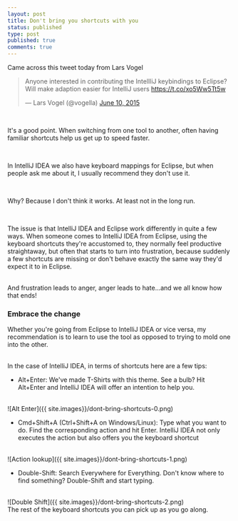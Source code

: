 ```yaml
---
layout: post
title: Don't bring you shortcuts with you
status: published
type: post
published: true
comments: true
---
```

Came across this tweet today from Lars Vogel

<blockquote class="twitter-tweet" lang="en"><p lang="en" dir="ltr">Anyone interested in contributing the IntellliJ keybindings to Eclipse? Will make adaption easier for IntelliJ users <a href="https://t.co/xo5Ww5Tt5w">https://t.co/xo5Ww5Tt5w</a></p>&mdash; Lars Vogel (@vogella) <a href="https://twitter.com/vogella/status/608671509335392257">June 10, 2015</a></blockquote>
<script async src="//platform.twitter.com/widgets.js" charset="utf-8"></script>

<br/>

It's a good point. When switching from one tool to another, often having familiar shortcuts help us get up to speed faster.

<br/>

In IntelliJ IDEA we also have keyboard mappings for Eclipse, but when people ask me about it, I usually recommend they don't use it.

<br/>

Why? Because I don't think it works. At least not in the long run.

<br/>


The issue is that IntelliJ IDEA and Eclipse work differently in quite a few ways. When someone comes to IntelliJ IDEA from Eclipse, using the keyboard
shortcuts they're accustomed to, they normally feel productive straightaway, but often that starts to turn into frustration, because suddenly a few shortcuts
are missing or don't behave exactly the same way they'd expect it to in Eclipse.

<br/>
And frustration leads to anger, anger leads to hate...and we all know how that ends!


### Embrace the change
Whether you're going from Eclipse to IntelliJ IDEA or vice versa, my recommendation is to learn to use the tool as opposed to trying to mold one into the other.

<br/>
In the case of IntelliJ IDEA, in terms of shortcuts here are a few tips:

* Alt+Enter: We've made T-Shirts with this theme. See a bulb? Hit Alt+Enter and IntelliJ IDEA will offer an intention to help you.

<br/>
![Alt Enter]({{ site.images}}/dont-bring-shortcuts-0.png)


* Cmd+Shift+A (Ctrl+Shift+A on Windows/Linux): Type what you want to do. Find the corresponding action and hit Enter. IntelliJ IDEA not only executes the action
but also offers you the keyboard shortcut


<br/>
![Action lookup]({{ site.images}}/dont-bring-shortcuts-1.png)

* Double-Shift: Search Everywhere for Everything. Don't know where to find something? Double-Shift and start typing.


<br/>
![Double Shift]({{ site.images}}/dont-bring-shortcuts-2.png)

<br/>
The rest of the keyboard shortcuts you can pick up as you go along.




